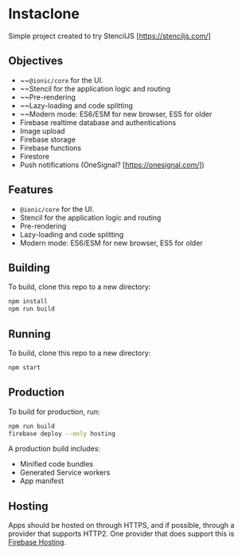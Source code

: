 # Instaclone

Simple project created to try StencilJS [https://stenciljs.com/]

## Objectives
* ~~`@ionic/core` for the UI.
* ~~Stencil for the application logic and routing
* ~~Pre-rendering
* ~~Lazy-loading and code splitting
* ~~Modern mode: ES6/ESM for new browser, ES5 for older
* Firebase realtime database and authentications
* Image upload
* Firebase storage
* Firebase functions
* Firestore
* Push notifications (OneSignal? [https://onesignal.com/])

## Features

* `@ionic/core` for the UI.
* Stencil for the application logic and routing
* Pre-rendering
* Lazy-loading and code splitting
* Modern mode: ES6/ESM for new browser, ES5 for older

## Building

To build, clone this repo to a new directory:

```bash
npm install
npm run build
```


## Running

To build, clone this repo to a new directory:

```bash
npm start
```

## Production

To build for production, run:

```bash
npm run build
firebase deploy --only hosting
```

A production build includes:

* Minified code bundles
* Generated Service workers
* App manifest

## Hosting

Apps should be hosted on through HTTPS, and if possible, through a provider that supports HTTP2.
One provider that does support this is [Firebase Hosting](https://firebase.google.com/docs/hosting/).
